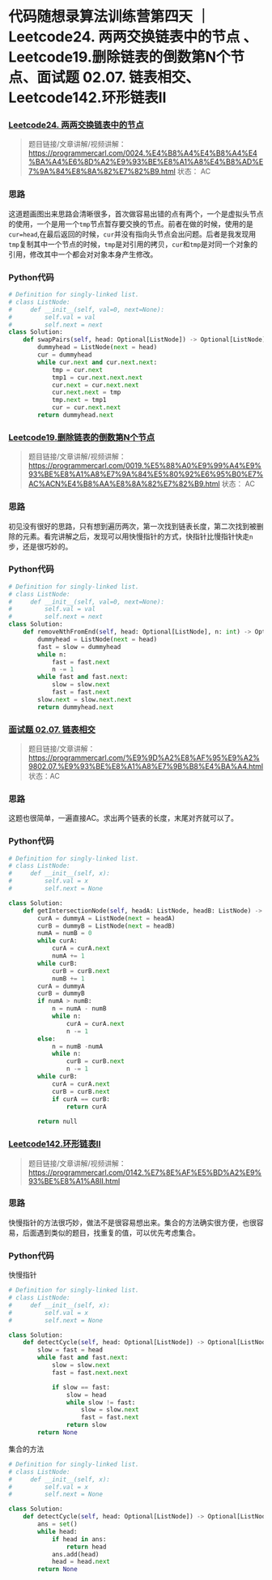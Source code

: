 # 代码随想录算法训练营第四天 ｜Leetcode24. 两两交换链表中的节点 、Leetcode19.删除链表的倒数第N个节点、面试题 02.07. 链表相交、Leetcode142.环形链表II 

### [Leetcode24. 两两交换链表中的节点](https://leetcode.cn/problems/swap-nodes-in-pairs/description/)

>题目链接/文章讲解/视频讲解： https://programmercarl.com/0024.%E4%B8%A4%E4%B8%A4%E4%BA%A4%E6%8D%A2%E9%93%BE%E8%A1%A8%E4%B8%AD%E7%9A%84%E8%8A%82%E7%82%B9.html
状态： AC

### 思路

这道题画图出来思路会清晰很多，首次做容易出错的点有两个，一个是虚拟头节点的使用，一个是用一个`tmp`节点暂存要交换的节点。前者在做的时候，使用的是`cur=head`,在最后返回的时候，`cur`并没有指向头节点会出问题。后者是我发现用`tmp`复制其中一个节点的时候，`tmp`是对引用的拷贝，`cur`和`tmp`是对同一个对象的引用，修改其中一个都会对对象本身产生修改。

### Python代码

```python {.line-numbers}
# Definition for singly-linked list.
# class ListNode:
#     def __init__(self, val=0, next=None):
#         self.val = val
#         self.next = next
class Solution:
    def swapPairs(self, head: Optional[ListNode]) -> Optional[ListNode]:
        dummyhead = ListNode(next = head)
        cur = dummyhead
        while cur.next and cur.next.next:
            tmp = cur.next
            tmp1 = cur.next.next.next
            cur.next = cur.next.next
            cur.next.next = tmp
            tmp.next = tmp1
            cur = cur.next.next
        return dummyhead.next
```

### [Leetcode19.删除链表的倒数第N个节点](https://leetcode.cn/problems/remove-nth-node-from-end-of-list/description/)

> 题目链接/文章讲解/视频讲解：https://programmercarl.com/0019.%E5%88%A0%E9%99%A4%E9%93%BE%E8%A1%A8%E7%9A%84%E5%80%92%E6%95%B0%E7%AC%ACN%E4%B8%AA%E8%8A%82%E7%82%B9.html
> 状态： AC

### 思路
初见没有很好的思路，只有想到遍历两次，第一次找到链表长度，第二次找到被删除的元素。看完讲解之后，发现可以用快慢指针的方式，快指针比慢指针快走`n`步，还是很巧妙的。

### Python代码

```python {.line-numbers}
# Definition for singly-linked list.
# class ListNode:
#     def __init__(self, val=0, next=None):
#         self.val = val
#         self.next = next
class Solution:
    def removeNthFromEnd(self, head: Optional[ListNode], n: int) -> Optional[ListNode]:
        dummyhead = ListNode(next = head)
        fast = slow = dummyhead
        while n:
            fast = fast.next
            n -= 1
        while fast and fast.next:
            slow = slow.next
            fast = fast.next
        slow.next = slow.next.next
        return dummyhead.next
```

### [面试题 02.07. 链表相交](https://leetcode.cn/problems/intersection-of-two-linked-lists-lcci/description/)

>题目链接/文章讲解：https://programmercarl.com/%E9%9D%A2%E8%AF%95%E9%A2%9802.07.%E9%93%BE%E8%A1%A8%E7%9B%B8%E4%BA%A4.html
>状态：AC

### 思路

这题也很简单，一遍直接AC。求出两个链表的长度，末尾对齐就可以了。

### Python代码

```python {.line-numbers}
# Definition for singly-linked list.
# class ListNode:
#     def __init__(self, x):
#         self.val = x
#         self.next = None

class Solution:
    def getIntersectionNode(self, headA: ListNode, headB: ListNode) -> ListNode:
        curA = dummyA = ListNode(next = headA)
        curB = dummyB = ListNode(next = headB)
        numA = numB = 0
        while curA:
            curA = curA.next
            numA += 1
        while curB:
            curB = curB.next
            numB += 1
        curA = dummyA
        curB = dummyB
        if numA > numB:
            n = numA - numB
            while n:
                curA = curA.next
                n -= 1
        else:
            n = numB -numA
            while n:
                curB = curB.next
                n -= 1
        while curB:
            curA = curA.next
            curB = curB.next
            if curA == curB:
                return curA
            
        return null
```

### [Leetcode142.环形链表II](https://leetcode.cn/problems/linked-list-cycle-ii/description/) 

>题目链接/文章讲解/视频讲解：https://programmercarl.com/0142.%E7%8E%AF%E5%BD%A2%E9%93%BE%E8%A1%A8II.html

### 思路

快慢指针的方法很巧妙，做法不是很容易想出来。集合的方法确实很方便，也很容易，后面遇到类似的题目，找重复的值，可以优先考虑集合。

### Python代码

快慢指针

```python {.line-numbers}
# Definition for singly-linked list.
# class ListNode:
#     def __init__(self, x):
#         self.val = x
#         self.next = None

class Solution:
    def detectCycle(self, head: Optional[ListNode]) -> Optional[ListNode]:
        slow = fast = head
        while fast and fast.next:
            slow = slow.next
            fast = fast.next.next

            if slow == fast:
                slow = head
                while slow != fast:
                    slow = slow.next
                    fast = fast.next
                return slow
        return None
```

集合的方法

```python {.line-numbers}
# Definition for singly-linked list.
# class ListNode:
#     def __init__(self, x):
#         self.val = x
#         self.next = None

class Solution:
    def detectCycle(self, head: Optional[ListNode]) -> Optional[ListNode]:
        ans = set()
        while head:
            if head in ans:
                return head
            ans.add(head)
            head = head.next
        return None
```


